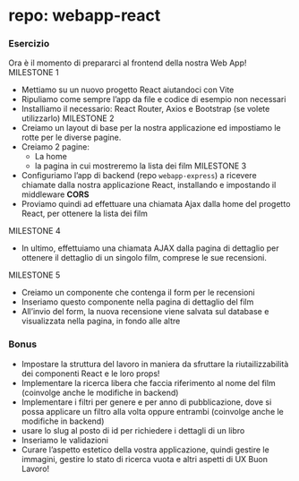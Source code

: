 # repo: webapp-react

### Esercizio
 Ora è il momento di prepararci al frontend della nostra Web App!
 MILESTONE 1
 - Mettiamo su un nuovo progetto React aiutandoci con Vite
 - Ripuliamo come sempre l’app da file e codice di esempio non necessari
 - Installiamo il necessario: React Router, Axios e Bootstrap (se volete utilizzarlo)
 MILESTONE 2
 - Creiamo un layout di base per la nostra applicazione ed impostiamo le rotte per le diverse pagine.
 - Creiamo 2 pagine:
     - La home
     - la pagina in cui mostreremo la lista dei film
 MILESTONE 3
 - Configuriamo l’app di backend (repo `webapp-express`) a ricevere chiamate dalla nostra applicazione React, installando e impostando il middleware **CORS**
 - Proviamo quindi ad effettuare una chiamata Ajax dalla home del progetto React, per ottenere la lista dei film

 MILESTONE 4
 - In ultimo, effettuiamo una chiamata AJAX dalla pagina di dettaglio per ottenere il dettaglio di un singolo film, comprese le sue recensioni.

 MILESTONE 5
- Creiamo un componente che contenga il form per le recensioni
- Inseriamo questo componente nella pagina di dettaglio del film
- All’invio del form, la nuova recensione viene salvata sul database e visualizzata nella pagina, in fondo alle altre

 ### Bonus
 - Impostare la struttura del lavoro in maniera da sfruttare la riutailizzabilità dei componenti React e le loro props!
 - Implementare la ricerca libera che faccia riferimento al nome del film (coinvolge anche le modifiche in backend)
 - Implementare i filtri per genere e per anno di pubblicazione, dove si possa applicare un filtro alla volta oppure entrambi (coinvolge anche le modifiche in backend)
 - usare lo slug al posto di id per richiedere i dettagli di un libro
 - Inseriamo le validazioni
 - Curare l’aspetto estetico della vostra applicazione, quindi gestire le immagini, gestire lo stato di ricerca vuota e altri aspetti di UX
 Buon Lavoro!






